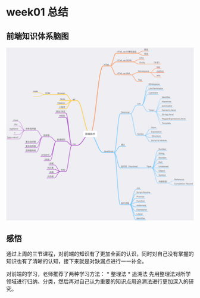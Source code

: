 # week01 总结
## 前端知识体系脑图
![前端技术](./前端技术.png)

## 感悟
通过上周的三节课程，对前端的知识有了更加全面的认识，同时对自己没有掌握的知识也有了清晰的认知，接下来就是对缺漏点进行一一补全。

对前端的学习，老师推荐了两种学习方法：
    * 整理法
    * 追溯法
先用整理法对所学领域进行归纳、分类，然后再对自己认为重要的知识点用追溯法进行更加深入的研究。